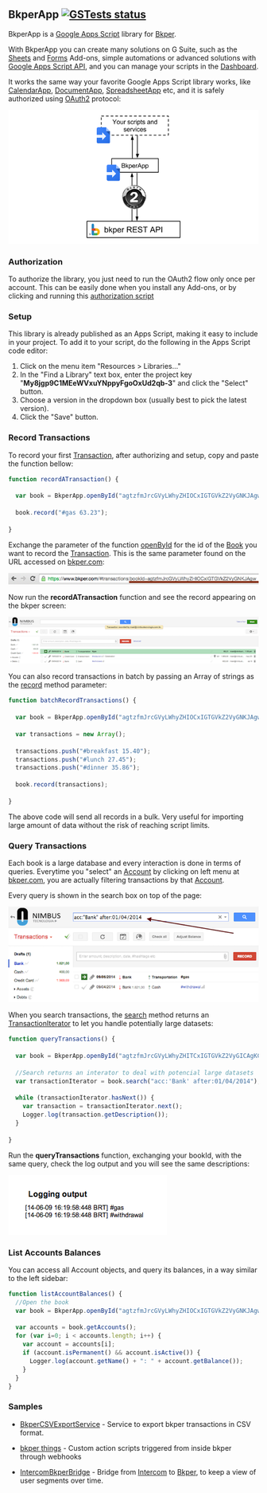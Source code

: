[Bkper]: https://bkper.com/
[bkper.com]: https://bkper.com

[Intercom]: https://www.intercom.io/

[Google Apps Script]: https://developers.google.com/apps-script/reference/
[OAuth2]: http://oauth.net/
[authorization script]: https://script.google.com/macros/s/AKfycbz8F5FGTTW72pQBfDvGjEB4eglVmOfhG_a9Qb3EXYjVo5IICg/exec

[Dashboard]: https://script.google.com/home
[Book]: https://developers.bkper.com/Book.html
[Account]: https://developers.bkper.com/Account.html
[Transaction]: https://developers.bkper.com/Transaction.html
[TransactionIterator]: https://developers.bkper.com/TransactionIterator.html
[Google Apps Script API]: https://developers.google.com/apps-script/api/concepts/

[record]: https://developers.bkper.com/Book.html#record
[search]: https://developers.bkper.com/Book.html#search
[openById]: https://developers.bkper.com/global.html#openById
[getBalanceReport]: https://developers.bkper.com/Book.html#getBalanceReport

[CalendarApp]: https://developers.google.com/apps-script/reference/calendar/calendar-app
[DocumentApp]: https://developers.google.com/apps-script/reference/document/document-app
[SpreadsheetApp]: https://developers.google.com/apps-script/reference/spreadsheet/spreadsheet-app

[Sheets]: https://gsuite.google.com/marketplace/app/bkper_sheets/75894855272
[Forms]: https://gsuite.google.com/marketplace/app/bkper_forms/588203895124

## BkperApp  [![GSTests status](https://gs-tests-status.appspot.com/badge.svg?suite=BkperApp&namespace=bkper)](https://script.google.com/macros/s/AKfycbyWJJFIwoqnNudRMGse18qVNWw5aa7g03-iLmL_rjqO8mg-MjI/exec?suite=BkperApp&namespace=bkper)

BkperApp is a [Google Apps Script] library for [Bkper]. 

With BkperApp you can create many solutions on G Suite, such as the [Sheets] and [Forms] Add-ons, simple automations or advanced solutions with [Google Apps Script API], and you can manage your scripts in the [Dashboard].

It works the same way your favorite Google Apps Script library works, like [CalendarApp], [DocumentApp], [SpreadsheetApp] etc, and it is safely authorized using [OAuth2] protocol:

![BkperApp overview](images/BkperApp-overview.png)




### Authorization

To authorize the library, you just need to run the OAuth2 flow only once per account. This can be easily done when you install any Add-ons, or by clicking and running this [authorization script]



### Setup
This library is already published as an Apps Script, making it easy to include in your project. To add it to your script, do the following in the Apps Script code editor:

1. Click on the menu item "Resources > Libraries..."
2. In the "Find a Library" text box, enter the project key "**My8jgp9C1MEeWVxuYNppyFgoOxUd2qb-3**" and click the "Select" button.
3. Choose a version in the dropdown box (usually best to pick the latest version).
4. Click the "Save" button.



### Record Transactions

To record your first [Transaction], after authorizing and setup, copy and paste the function bellow:

```javascript
function recordATransaction() {

  var book = BkperApp.openById("agtzfmJrcGVyLWhyZHIOCxIGTGVkZ2VyGNKJAgw");

  book.record("#gas 63.23");

}
```
Exchange the parameter of the function [openById] for the id of the [Book] you want to record the [Transaction]. This is the same parameter found on the URL accessed on [bkper.com]:

![bookId](images/bookId.png)

Now run the **recordATransaction** function and see the record appearing on the bkper screen:

![Recording](images/recording.png)

You can also record transactions in batch by passing an Array of strings as the [record] method parameter:

```javascript
function batchRecordTransactions() {

  var book = BkperApp.openById("agtzfmJrcGVyLWhyZHIOCxIGTGVkZ2VyGNKJAgw");

  var transactions = new Array();

  transactions.push("#breakfast 15.40");
  transactions.push("#lunch 27.45");
  transactions.push("#dinner 35.86");

  book.record(transactions);

}
```
The above code will send all records in a bulk. Very useful for importing large amount of data without the risk of reaching script limits.





### Query Transactions

Each book is a large database and every interaction is done in terms of queries. Everytime you "select" an [Account] by clicking on left menu at [bkper.com], you are actually filtering transactions by that [Account].

Every query is shown in the search box on top of the page:

![Query](images/query.png)

When you search transactions, the [search] method returns an [TransactionIterator] to let you handle potentially large datasets:

```javascript
function queryTransactions() {

  var book = BkperApp.openById("agtzfmJrcGVyLWhyZHITCxIGTGVkZ2VyGICAgKCtg6MLDA");

  //Search returns an interator to deal with potencial large datasets
  var transactionIterator = book.search("acc:'Bank' after:01/04/2014");

  while (transactionIterator.hasNext()) {
    var transaction = transactionIterator.next();
    Logger.log(transaction.getDescription());
  }

}
```

Run the **queryTransactions** function, exchanging your bookId, with the same query, check the log output and you will see the same descriptions:

![Search log](images/logSearch.png)



### List Accounts Balances

You can access all Account objects, and query its balances, in a way similar to the left sidebar:
```javascript
function listAccountBalances() {
  //Open the book
  var book = BkperApp.openById("agtzfmJrcGVyLWhyZHIOCxIGTGVkZ2VyGNKJAgw");

  var accounts = book.getAccounts();
  for (var i=0; i < accounts.length; i++) {
    var account = accounts[i];
    if (account.isPermanent() && account.isActive()) {
      Logger.log(account.getName() + ": " + account.getBalance());
    }
  }
}
```


### Samples

- [BkperCSVExportService](https://github.com/bkper/BkperCSVExportService) - Service to export bkper transactions in CSV format.

- [bkper things](https://github.com/oshliaer/bkper/tree/master/bkper%20things) - Custom action scripts triggered from inside bkper through webhooks

- [IntercomBkperBridge](https://github.com/bkper/IntercomBkperBridge) - Bridge from [Intercom] to [Bkper], to keep a view of user segments over time.
